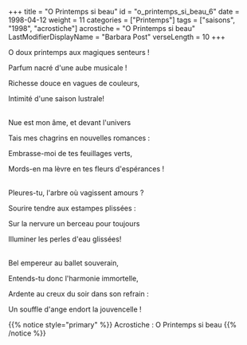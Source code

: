 +++
title = "O Printemps si beau"
id = "o_printemps_si_beau_6"
date = 1998-04-12
weight = 11
categories = ["Printemps"]
tags = ["saisons", "1998", "acrostiche"]
acrostiche = "O Printemps si beau"
LastModifierDisplayName = "Barbara Post"
verseLength = 10
+++

O doux printemps aux magiques senteurs !

Parfum nacré d'une aube musicale !

Richesse douce en vagues de couleurs,

Intimité d'une saison lustrale!

 \
Nue est mon âme, et devant l'univers

Tais mes chagrins en nouvelles romances :

Embrasse-moi de tes feuillages verts,

Mords-en ma lèvre en tes fleurs d'espérances !

 \
Pleures-tu, l'arbre où vagissent amours ?

Sourire tendre aux estampes plissées :

Sur la nervure un berceau pour toujours

Illuminer les perles d'eau glissées!

 \
Bel empereur au ballet souverain,

Entends-tu donc l'harmonie immortelle,

Ardente au creux du soir dans son refrain :

Un souffle d'ange endort la jouvencelle !

{{% notice style="primary" %}}
Acrostiche : O Printemps si beau
{{% /notice %}}
